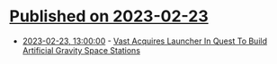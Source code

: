 # [Published on 2023-02-23](index.md)

* [2023-02-23, 13:00:00](https://slashdot.org/story/23/02/23/0535205/vast-acquires-launcher-in-quest-to-build-artificial-gravity-space-stations?utm_source=rss1.0mainlinkanon&utm_medium=feed) - [Vast Acquires Launcher In Quest To Build Artificial Gravity Space Stations](https://slashdot.org/story/23/02/23/0535205/vast-acquires-launcher-in-quest-to-build-artificial-gravity-space-stations?utm_source=rss1.0mainlinkanon&utm_medium=feed)
